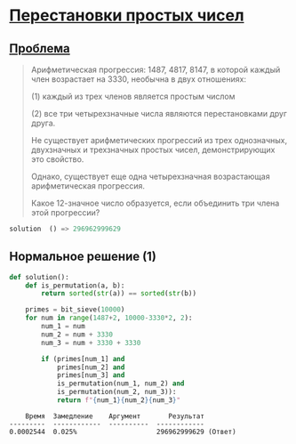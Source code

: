 # [Перестановки простых чисел](TODO)

                   
## [Проблема](https://euler.jakumo.org/problems/view/49.html)

>Арифметическая прогрессия: 1487, 4817, 8147, в которой каждый член возрастает на 3330, необычна в двух отношениях:
>
>   (1) каждый из трех членов является простым числом
>
>    (2) все три четырехзначные числа являются перестановками друг друга.
>
>Не существует арифметических прогрессий из трех однозначных, двухзначных и трехзначных простых чисел, демонстрирующих это свойство.
>
>Однако, существует еще одна четырехзначная возрастающая арифметическая прогрессия.
>
>Какое 12-значное число образуется, если объединить три члена этой прогрессии?

``` python
solution  () => 296962999629
```

## Нормальное решение (1)

```python
def solution():
    def is_permutation(a, b):
        return sorted(str(a)) == sorted(str(b))

    primes = bit_sieve(10000)
    for num in range(1487+2, 10000-3330*2, 2):
        num_1 = num
        num_2 = num + 3330
        num_3 = num + 3330 + 3330

        if (primes[num_1] and
            primes[num_2] and
            primes[num_3] and
            is_permutation(num_1, num_2) and
            is_permutation(num_2, num_3)):
            return f"{num_1}{num_2}{num_3}"
```
```text
    Время  Замедление    Аргумент       Результат
---------  ------------  ----------  ------------
0.0002544  0.025%                    296962999629 (Ответ)
```

